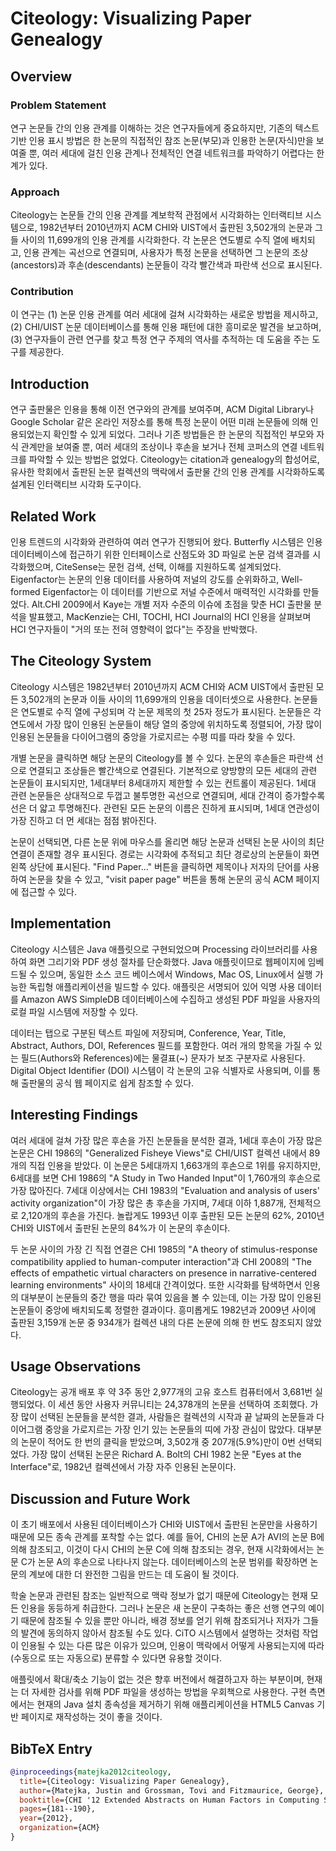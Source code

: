 # Citeology: Visualizing Paper Genealogy
## Overview
### Problem Statement
연구 논문들 간의 인용 관계를 이해하는 것은 연구자들에게 중요하지만, 기존의 텍스트 기반 인용 표시 방법은 한 논문의 직접적인 참조 논문(부모)과 인용한 논문(자식)만을 보여줄 뿐, 여러 세대에 걸친 인용 관계나 전체적인 연결 네트워크를 파악하기 어렵다는 한계가 있다.

### Approach
Citeology는 논문들 간의 인용 관계를 계보학적 관점에서 시각화하는 인터랙티브 시스템으로, 1982년부터 2010년까지 ACM CHI와 UIST에서 출판된 3,502개의 논문과 그들 사이의 11,699개의 인용 관계를 시각화한다. 각 논문은 연도별로 수직 열에 배치되고, 인용 관계는 곡선으로 연결되며, 사용자가 특정 논문을 선택하면 그 논문의 조상(ancestors)과 후손(descendants) 논문들이 각각 빨간색과 파란색 선으로 표시된다.

### Contribution
이 연구는 (1) 논문 인용 관계를 여러 세대에 걸쳐 시각화하는 새로운 방법을 제시하고, (2) CHI/UIST 논문 데이터베이스를 통해 인용 패턴에 대한 흥미로운 발견을 보고하며, (3) 연구자들이 관련 연구를 찾고 특정 연구 주제의 역사를 추적하는 데 도움을 주는 도구를 제공한다.

## Introduction
연구 출판물은 인용을 통해 이전 연구와의 관계를 보여주며, ACM Digital Library나 Google Scholar 같은 온라인 저장소를 통해 특정 논문이 어떤 미래 논문들에 의해 인용되었는지 확인할 수 있게 되었다. 그러나 기존 방법들은 한 논문의 직접적인 부모와 자식 관계만을 보여줄 뿐, 여러 세대의 조상이나 후손을 보거나 전체 코퍼스의 연결 네트워크를 파악할 수 있는 방법은 없었다. Citeology는 citation과 genealogy의 합성어로, 유사한 학회에서 출판된 논문 컬렉션의 맥락에서 출판물 간의 인용 관계를 시각화하도록 설계된 인터랙티브 시각화 도구이다.

## Related Work
인용 트렌드의 시각화와 관련하여 여러 연구가 진행되어 왔다. Butterfly 시스템은 인용 데이터베이스에 접근하기 위한 인터페이스로 산점도와 3D 파일로 논문 검색 결과를 시각화했으며, CiteSense는 문헌 검색, 선택, 이해를 지원하도록 설계되었다. Eigenfactor는 논문의 인용 데이터를 사용하여 저널의 강도를 순위화하고, Well-formed Eigenfactor는 이 데이터를 기반으로 저널 수준에서 매력적인 시각화를 만들었다. Alt.CHI 2009에서 Kaye는 개별 저자 수준의 이슈에 초점을 맞춘 HCI 출판물 분석을 발표했고, MacKenzie는 CHI, TOCHI, HCI Journal의 HCI 인용을 살펴보며 HCI 연구자들이 "거의 또는 전혀 영향력이 없다"는 주장을 반박했다.

## The Citeology System
Citeology 시스템은 1982년부터 2010년까지 ACM CHI와 ACM UIST에서 출판된 모든 3,502개의 논문과 이들 사이의 11,699개의 인용을 데이터셋으로 사용한다. 논문들은 연도별로 수직 열에 구성되며 각 논문 제목의 첫 25자 정도가 표시된다. 논문들은 각 연도에서 가장 많이 인용된 논문들이 해당 열의 중앙에 위치하도록 정렬되어, 가장 많이 인용된 논문들을 다이어그램의 중앙을 가로지르는 수평 띠를 따라 찾을 수 있다.

개별 논문을 클릭하면 해당 논문의 Citeology를 볼 수 있다. 논문의 후손들은 파란색 선으로 연결되고 조상들은 빨간색으로 연결된다. 기본적으로 양방향의 모든 세대의 관련 논문들이 표시되지만, 1세대부터 8세대까지 제한할 수 있는 컨트롤이 제공된다. 1세대 관련 논문들은 상대적으로 두껍고 불투명한 곡선으로 연결되며, 세대 간격이 증가할수록 선은 더 얇고 투명해진다. 관련된 모든 논문의 이름은 진하게 표시되며, 1세대 연관성이 가장 진하고 더 먼 세대는 점점 밝아진다.

논문이 선택되면, 다른 논문 위에 마우스를 올리면 해당 논문과 선택된 논문 사이의 최단 연결이 존재할 경우 표시된다. 경로는 시각화에 추적되고 최단 경로상의 논문들이 화면 왼쪽 상단에 표시된다. "Find Paper..." 버튼을 클릭하면 제목이나 저자의 단어를 사용하여 논문을 찾을 수 있고, "visit paper page" 버튼을 통해 논문의 공식 ACM 페이지에 접근할 수 있다.

## Implementation
Citeology 시스템은 Java 애플릿으로 구현되었으며 Processing 라이브러리를 사용하여 화면 그리기와 PDF 생성 절차를 단순화했다. Java 애플릿이므로 웹페이지에 임베드될 수 있으며, 동일한 소스 코드 베이스에서 Windows, Mac OS, Linux에서 실행 가능한 독립형 애플리케이션을 빌드할 수 있다. 애플릿은 서명되어 있어 익명 사용 데이터를 Amazon AWS SimpleDB 데이터베이스에 수집하고 생성된 PDF 파일을 사용자의 로컬 파일 시스템에 저장할 수 있다.

데이터는 탭으로 구분된 텍스트 파일에 저장되며, Conference, Year, Title, Abstract, Authors, DOI, References 필드를 포함한다. 여러 개의 항목을 가질 수 있는 필드(Authors와 References)에는 물결표(~) 문자가 보조 구분자로 사용된다. Digital Object Identifier (DOI) 시스템이 각 논문의 고유 식별자로 사용되며, 이를 통해 출판물의 공식 웹 페이지로 쉽게 참조할 수 있다.

## Interesting Findings
여러 세대에 걸쳐 가장 많은 후손을 가진 논문들을 분석한 결과, 1세대 후손이 가장 많은 논문은 CHI 1986의 "Generalized Fisheye Views"로 CHI/UIST 컬렉션 내에서 89개의 직접 인용을 받았다. 이 논문은 5세대까지 1,663개의 후손으로 1위를 유지하지만, 6세대를 보면 CHI 1986의 "A Study in Two Handed Input"이 1,760개의 후손으로 가장 많아진다. 7세대 이상에서는 CHI 1983의 "Evaluation and analysis of users' activity organization"이 가장 많은 총 후손을 가지며, 7세대 이하 1,887개, 전체적으로 2,120개의 후손을 가진다. 놀랍게도 1993년 이후 출판된 모든 논문의 62%, 2010년 CHI와 UIST에서 출판된 논문의 84%가 이 논문의 후손이다.

두 논문 사이의 가장 긴 직접 연결은 CHI 1985의 "A theory of stimulus-response compatibility applied to human-computer interaction"과 CHI 2008의 "The effects of empathetic virtual characters on presence in narrative-centered learning environments" 사이의 18세대 간격이었다. 또한 시각화를 탐색하면서 인용의 대부분이 논문들의 중간 행을 따라 묶여 있음을 볼 수 있는데, 이는 가장 많이 인용된 논문들이 중앙에 배치되도록 정렬한 결과이다. 흥미롭게도 1982년과 2009년 사이에 출판된 3,159개 논문 중 934개가 컬렉션 내의 다른 논문에 의해 한 번도 참조되지 않았다.

## Usage Observations
Citeology는 공개 배포 후 약 3주 동안 2,977개의 고유 호스트 컴퓨터에서 3,681번 실행되었다. 이 세션 동안 사용자 커뮤니티는 24,378개의 논문을 선택하여 조회했다. 가장 많이 선택된 논문들을 분석한 결과, 사람들은 컬렉션의 시작과 끝 날짜의 논문들과 다이어그램 중앙을 가로지르는 가장 인기 있는 논문들의 띠에 가장 관심이 많았다. 대부분의 논문이 적어도 한 번의 클릭을 받았으며, 3,502개 중 207개(5.9%)만이 0번 선택되었다. 가장 많이 선택된 논문은 Richard A. Bolt의 CHI 1982 논문 "Eyes at the Interface"로, 1982년 컬렉션에서 가장 자주 인용된 논문이다.

## Discussion and Future Work
이 초기 배포에서 사용된 데이터베이스가 CHI와 UIST에서 출판된 논문만을 사용하기 때문에 모든 종속 관계를 포착할 수는 없다. 예를 들어, CHI의 논문 A가 AVI의 논문 B에 의해 참조되고, 이것이 다시 CHI의 논문 C에 의해 참조되는 경우, 현재 시각화에서는 논문 C가 논문 A의 후손으로 나타나지 않는다. 데이터베이스의 논문 범위를 확장하면 논문의 계보에 대한 더 완전한 그림을 만드는 데 도움이 될 것이다.

학술 논문과 관련된 참조는 일반적으로 맥락 정보가 없기 때문에 Citeology는 현재 모든 인용을 동등하게 취급한다. 그러나 논문은 새 논문이 구축하는 좋은 선행 연구의 예이기 때문에 참조될 수 있을 뿐만 아니라, 배경 정보를 얻기 위해 참조되거나 저자가 그들의 발견에 동의하지 않아서 참조될 수도 있다. CiTO 시스템에서 설명하는 것처럼 작업이 인용될 수 있는 다른 많은 이유가 있으며, 인용이 맥락에서 어떻게 사용되는지에 따라 (수동으로 또는 자동으로) 분류할 수 있다면 유용할 것이다.

애플릿에서 확대/축소 기능이 없는 것은 향후 버전에서 해결하고자 하는 부분이며, 현재는 더 자세한 검사를 위해 PDF 파일을 생성하는 방법을 우회책으로 사용한다. 구현 측면에서는 현재의 Java 설치 종속성을 제거하기 위해 애플리케이션을 HTML5 Canvas 기반 페이지로 재작성하는 것이 좋을 것이다.

## BibTeX Entry
```bibtex
@inproceedings{matejka2012citeology,
  title={Citeology: Visualizing Paper Genealogy},
  author={Matejka, Justin and Grossman, Tovi and Fitzmaurice, George},
  booktitle={CHI '12 Extended Abstracts on Human Factors in Computing Systems},
  pages={181--190},
  year={2012},
  organization={ACM}
}
```